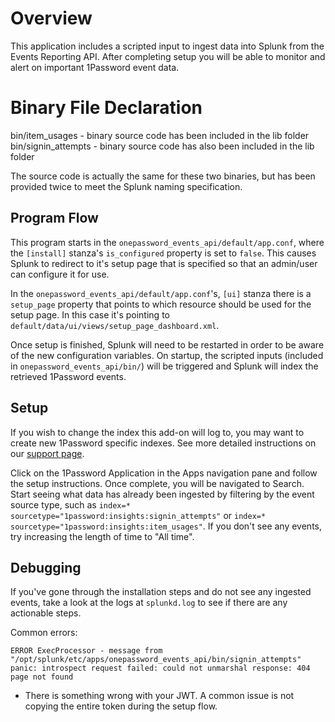 # Overview

This application includes a scripted input to ingest data into Splunk from the Events Reporting API. After completing setup you will be able to monitor and alert on important 1Password event data.

# Binary File Declaration

bin/item_usages - binary source code has been included in the lib folder
bin/signin_attempts - binary source code has also been included in the lib folder

The source code is actually the same for these two binaries, but has been provided twice to meet the Splunk naming specification.

## Program Flow

This program starts in the `onepassword_events_api/default/app.conf`, where the `[install]` stanza's `is_configured` property is set to `false`. This causes Splunk to redirect to it's setup page that is specified so that an admin/user can configure it for use.

In the `onepassword_events_api/default/app.conf`'s, `[ui]` stanza there is a `setup_page` property that points to which resource should be used for the setup page. In this case it's pointing to `default/data/ui/views/setup_page_dashboard.xml`.

Once setup is finished, Splunk will need to be restarted in order to be aware of the new configuration variables. On startup,
the scripted inputs (included in `onepassword_events_api/bin/`) will be triggered and Splunk will index the retrieved 1Password events.

## Setup

If you wish to change the index this add-on will log to, you may want to create new 1Password specific indexes. See more detailed instructions on our [support page](https://support.1password.com/events-reporting-splunk/#step-3-set-up-the-1password-events-api-add-on).

Click on the 1Password Application in the Apps navigation pane and follow the setup instructions. Once complete, you will be navigated to Search. Start seeing what data has already been ingested by filtering by the event source type, such as `index=* sourcetype="1password:insights:signin_attempts"` or `index=* sourcetype="1password:insights:item_usages"`. If you don't see any events, try increasing the length of time to "All time".

## Debugging

If you've gone through the installation steps and do not see any ingested events, take a look at the logs at `splunkd.log` to see if there are any actionable steps.

Common errors:

```
ERROR ExecProcessor - message from "/opt/splunk/etc/apps/onepassword_events_api/bin/signin_attempts" panic: introspect request failed: could not unmarshal response: 404 page not found
```

- There is something wrong with your JWT. A common issue is not copying the entire token during the setup flow.
